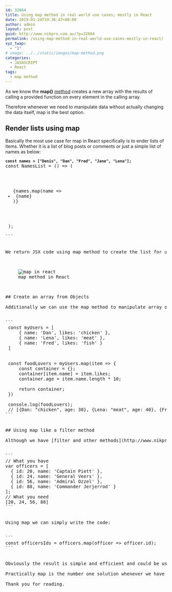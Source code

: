 ```yaml
---
id: 32664
title: Using map method in real world use cases; mostly in React
date: 2019-01-24T19:36:47+00:00
author: admin
layout: post
guid: http://www.nikpro.com.au/?p=32664
permalink: /using-map-method-in-real-world-use-cases-mostly-in-react/
xyz_twap:
  - "1"
# image: ../../static/images/map-method.png
categories:
  - JAVASCRIPT
  - React
tags:
  - map method
---
```


As we know the&nbsp;**map()**&nbsp;[method](http://www.nikpro.com.au/using-map-method-in-react-components-with-examples-explained/) creates a new array with the results of calling a provided function on every element in the calling array.

Therefore whenever we need to manipulate data without actually changing the data itself, map is the best option.

## Render lists using map

Basically the most use case for map in React specifically is to ender lists of items. Whether it is a list of blog posts or comments or just a simple list of names as below:

<pre class="wp-block-preformatted"><code><strong>const names = ["Denis", "Dan", "Fred", "Jane", "Lena"];</strong></code><br />const NamesList = () => (<br /> &nbsp; <div><br /> &nbsp; &nbsp; <ul>{names.map(name => <li key={name}> {name} </li>)}</ul><br /> &nbsp; </div><br /> ); <br />
```


We return JSX code using map method to create the list for us. As we know we need to specify the key attribute in our React code to have a unique identity for each list item.<figure class="wp-block-image">

<img src="http://www.nikpro.com.aumap-in-react-1024x576.png" alt="map in react" class="wp-image-32666" srcset="http://testgatsby.localmap-in-react-1024x576.png 1024w, http://testgatsby.localmap-in-react-300x169.png 300w, http://testgatsby.localmap-in-react-768x432.png 768w, http://testgatsby.localmap-in-react.png 1140w" sizes="(max-width: 1024px) 100vw, 1024px" /> <figcaption>map method in React</figcaption></figure>

## Create an array from Objects

Additionally we can use the map method to manipulate array of objects. In this example we create and array based on an object and add an age for each person in the new array:


```
 const myUsers = [<br /> &nbsp; &nbsp; { name: 'Dan', likes: 'chicken' },<br /> &nbsp; &nbsp; { name: 'Lena', likes: 'meat' },<br /> &nbsp; &nbsp; { name: 'Fred', likes: 'fish' }<br /> ]<br /> <br /><br /> const foodLovers = myUsers.map(item => {<br /> &nbsp; &nbsp; const container = {};<br /> &nbsp; &nbsp; container[item.name] = item.likes;<br /> &nbsp; &nbsp; container.age = item.name.length * 10;<br /> <br /> &nbsp; &nbsp; return container;<br /> })<br /> <br /> console.log(foodLovers);<br /> // [{Dan: "chicken", age: 30}, {Lena: "meat", age: 40}, {Fred: "fish", age: 40}] 
```


## Using map like a filter method

Although we have [filter and other methods](http://www.nikpro.com.au/practice-with-map-filter-and-sort-methods-in-javascript-the-es6-way/) in this use case but sometimes we can use map to filter a specific data from an array or array of objects. Have a look at a <a rel="noreferrer noopener" aria-label="this (opens in a new tab)" href="https://medium.com/poka-techblog/simplify-your-javascript-use-map-reduce-and-filter-bd02c593cc2d" target="_blank">simple</a> example which I explain below:


```
// What you have<br />var officers = [<br />  { id: 20, name: 'Captain Piett' },<br />  { id: 24, name: 'General Veers' },<br />  { id: 56, name: 'Admiral Ozzel' },<br />  { id: 88, name: 'Commander Jerjerrod' }<br />];<br />// What you need<br />[20, 24, 56, 88]
```


Using map we can simply write the code:


```
const officersIds = officers.map(officer => officer.id);
```


Obviously the result is simple and efficient and could be used in loops and lists as expected from map.

Practically map is the number one solution whenever we have some kind of data ready to be used. Either we want to loop through it or just simply take a new array out of it. We will not change the actual data but change the way and how we are going to use it. Therefore it is mostly used when we get iterable data from outside or side effects especially in React.

Thank you for reading.

